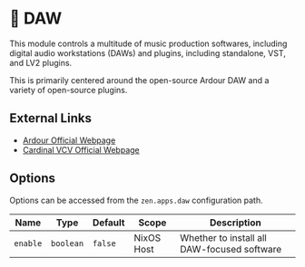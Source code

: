 # 🎹 DAW
This module controls a multitude of music production softwares, including digital audio workstations (DAWs) and plugins, including standalone, VST, and LV2 plugins.

This is primarily centered around the open-source Ardour DAW and a variety of open-source plugins.

## External Links
- [Ardour Official Webpage](https://ardour.org/)
- [Cardinal VCV Official Webpage](https://cardinal.kx.studio/)

## Options
Options can be accessed from the `zen.apps.daw` configuration path.

| Name     | Type      | Default | Scope      | Description                                 |
|----------|-----------|---------|------------|---------------------------------------------|
| `enable` | `boolean` | `false` | NixOS Host | Whether to install all DAW-focused software |
